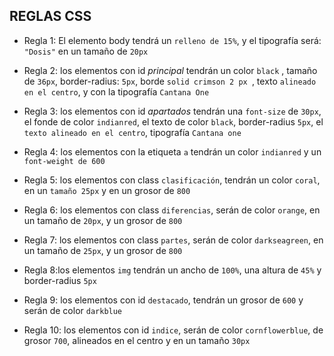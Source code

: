 ## REGLAS CSS ##
 + Regla 1: El elemento body tendrá un ``relleno de 15%``, y el tipografía será: ``"Dosis"`` en un tamaño de ``20px``

 + Regla 2: los elementos con id _principal_ tendrán un color ``black`` , tamaño de ``36px``, border-radius: ``5px``, borde ``solid crimson 2 px ``, texto ``alineado en el centro``, y con la tipografía ``Cantana One``

 + Regla 3: los elementos con id _apartados_ tendrán una ``font-size`` de ``30px``, el fonde de color ``indianred``, el texto de color ``black``, border-radius ``5px``, el ``texto alineado en el centro``, tipografía ``Cantana one``

+ Regla 4: los elementos con la etiqueta ``a`` tendrán un color ``indianred`` y un ``font-weight de 600``

+ Regla 5: los elementos con class ``clasificación``, tendrán un color ``coral``, en un ``tamaño 25px`` y en un grosor de ``800``

+ Regla 6: los elementos con  class ``diferencias``, serán de color ``orange``, en un tamaño de ``20px``, y un grosor de ``800``

+ Regla 7: los elementos con class ``partes``, serán de color ``darkseagreen``, en un tamaño de ``25px``, y un grosor de ``800``

+ Regla 8:los elementos ``img`` tendrán un ancho de ``100%``, una altura de ``45%`` y  border-radius ``5px``

+ Regla 9: los elementos con id ``destacado``, tendrán un grosor de ``600`` y serán de color ``darkblue``

+ Regla 10: los elementos con id ``indice``, serán de color ``cornflowerblue``, de grosor ``700``, alineados en el centro y en un tamaño ``30px``

